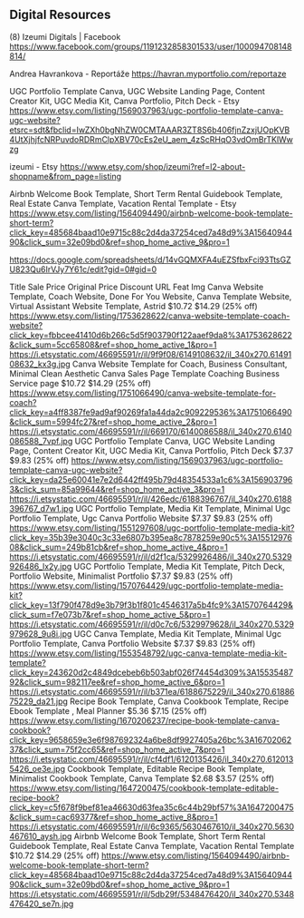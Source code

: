 
## Digital Resources

(8) Izeumi Digitals | Facebook
https://www.facebook.com/groups/1191232858301533/user/100094708148814/

Andrea Havrankova - Reportáže
https://havran.myportfolio.com/reportaze

UGC Portfolio Template Canva, UGC Website Landing Page, Content Creator Kit, UGC Media Kit, Canva Portfolio, Pitch Deck - Etsy
https://www.etsy.com/listing/1569037963/ugc-portfolio-template-canva-ugc-website?etsrc=sdt&fbclid=IwZXh0bgNhZW0CMTAAAR3ZT8S6b406fjnZzxjUOpKVB4UtXjhjfcNRPuvdoRDRmClpXBV70cEs2eU_aem_4zScRHqO3vdOmBrTKlWwzg

izeumi - Etsy
https://www.etsy.com/shop/izeumi?ref=l2-about-shopname&from_page=listing

Airbnb Welcome Book Template, Short Term Rental Guidebook Template, Real Estate Canva Template, Vacation Rental Template - Etsy
https://www.etsy.com/listing/1564094490/airbnb-welcome-book-template-short-term?click_key=485684baad10e9715c88c2d4da37254ced7a48d9%3A1564094490&click_sum=32e09bd0&ref=shop_home_active_9&pro=1

https://docs.google.com/spreadsheets/d/14vGQMXFA4uEZSfbxFci93TtsGZU823Qu6IrVJy7Y61c/edit?gid=0#gid=0

Title 	Sale Price	Original Price	Discount	URL	Feat Img
                 Canva Website Template, Coach Website, Done For You Website, Canva Template Website, Virtual Assistant Website Template, Astrid             	                             $10.72                         	$14.29	                                                                  (25% off)                                                              	https://www.etsy.com/listing/1753628622/canva-website-template-coach-website?click_key=fbbcee41410d6b266c5d5f903790f122aaef9da8%3A1753628622&click_sum=5cc65808&ref=shop_home_active_1&pro=1	https://i.etsystatic.com/46695591/r/il/9f9f08/6149108632/il_340x270.6149108632_kx3g.jpg
                 Canva Website Template for Coach, Business Consultant, Minimal Clean Aesthetic Canva Sales Page Template Coaching Business Service page             	                             $10.72                         	$14.29	                                                                  (25% off)                                                              	https://www.etsy.com/listing/1751066490/canva-website-template-for-coach?click_key=a4ff8387fe9ad9af90269fa1a44da2c909229536%3A1751066490&click_sum=5994fc27&ref=shop_home_active_2&pro=1	https://i.etsystatic.com/46695591/r/il/669170/6140086588/il_340x270.6140086588_7vpf.jpg
                 UGC Portfolio Template Canva, UGC Website Landing Page, Content Creator Kit, UGC Media Kit, Canva Portfolio, Pitch Deck             	                             $7.37                         	$9.83	                                                                  (25% off)                                                              	https://www.etsy.com/listing/1569037963/ugc-portfolio-template-canva-ugc-website?click_key=da25e60041e7e2d6442ff495b79d48354533a1c6%3A1569037963&click_sum=85a99644&ref=shop_home_active_3&pro=1	https://i.etsystatic.com/46695591/r/il/426edc/6188396767/il_340x270.6188396767_d7w1.jpg
                 UGC Portfolio Template, Media Kit Template, Minimal Ugc Portfolio Template, Ugc Canva Portfolio Website             	                             $7.37                         	$9.83	                                                                  (25% off)                                                              	https://www.etsy.com/listing/1551297608/ugc-portfolio-template-media-kit?click_key=35b39e3040c3c33e6807b395ea8c7878259e90c5%3A1551297608&click_sum=249b81cb&ref=shop_home_active_4&pro=1	https://i.etsystatic.com/46695591/r/il/d2f1ca/5329926486/il_340x270.5329926486_lx2y.jpg
                 UGC Portfolio Template, Media Kit Template, Pitch Deck, Portfolio Website, Minimalist Portfolio             	                             $7.37                         	$9.83	                                                                  (25% off)                                                              	https://www.etsy.com/listing/1570764429/ugc-portfolio-template-media-kit?click_key=13f790f478d9e3b79f3b1f801c4546317a5b4fc9%3A1570764429&click_sum=f7e073b7&ref=shop_home_active_5&pro=1	https://i.etsystatic.com/46695591/r/il/d0c7c6/5329979628/il_340x270.5329979628_9u8i.jpg
                 UGC Canva Template, Media Kit Template, Minimal Ugc Portfolio Template, Canva Portfolio Website             	                             $7.37                         	$9.83	                                                                  (25% off)                                                              	https://www.etsy.com/listing/1553548792/ugc-canva-template-media-kit-template?click_key=243620d2c4849dcebeb6b503abf026f74454d309%3A1553548792&click_sum=982117ee&ref=shop_home_active_6&pro=1	https://i.etsystatic.com/46695591/r/il/b371ea/6188675229/il_340x270.6188675229_da21.jpg
                 Recipe Book Template, Canva Cookbook Template, Recipe Ebook Template , Meal Planner             	                             $5.36                         	$7.15	                                                                  (25% off)                                                              	https://www.etsy.com/listing/1670206237/recipe-book-template-canva-cookbook?click_key=9658659e3e6f987692324a6be8df9927405a26bc%3A1670206237&click_sum=75f2cc65&ref=shop_home_active_7&pro=1	https://i.etsystatic.com/46695591/r/il/cf4df1/6120135426/il_340x270.6120135426_oe3e.jpg
                 Cookbook Template, Editable Recipe Book Template, Minimalist Cookbook Template, Canva Template             	                             $2.68                         	$3.57	                                                                  (25% off)                                                              	https://www.etsy.com/listing/1647200475/cookbook-template-editable-recipe-book?click_key=c5f678f9bef81ea46630d63fea35c6c44b29bf57%3A1647200475&click_sum=cac69377&ref=shop_home_active_8&pro=1	https://i.etsystatic.com/46695591/r/il/6c9365/5630467610/il_340x270.5630467610_aysh.jpg
                 Airbnb Welcome Book Template, Short Term Rental Guidebook Template, Real Estate Canva Template, Vacation Rental Template             	                             $10.72                         	$14.29	                                                                  (25% off)                                                              	https://www.etsy.com/listing/1564094490/airbnb-welcome-book-template-short-term?click_key=485684baad10e9715c88c2d4da37254ced7a48d9%3A1564094490&click_sum=32e09bd0&ref=shop_home_active_9&pro=1	https://i.etsystatic.com/46695591/r/il/5db29f/5348476420/il_340x270.5348476420_se7n.jpg
